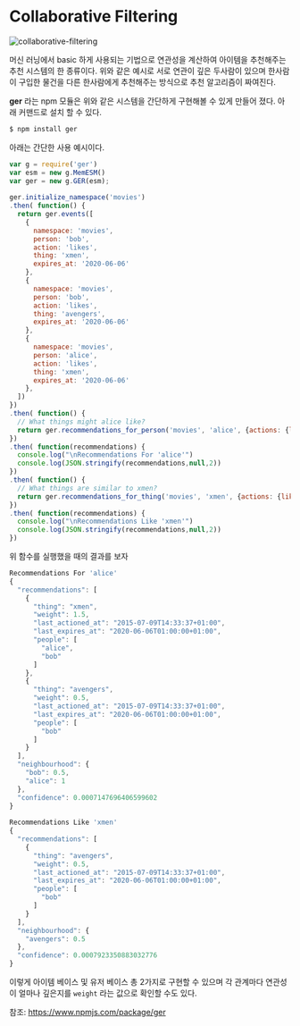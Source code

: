 # Collaborative Filtering

![collaborative-filtering](https://cdn-images-1.medium.com/max/1600/1*6_NlX6CJYhtxzRM-t6ywkQ.png)

머신 러닝에서 basic 하게 사용되는 기법으로 연관성을 계산하여 아이템을 추천해주는 추천 시스템의 한 종류이다. 위와 같은 예시로 서로 연관이 깊은 두사람이 있으며 한사람이 구입한 물건을 다른 한사람에게 추천해주는 방식으로 추천 알고리즘이 짜여진다.

**ger** 라는 npm 모듈은 위와 같은 시스템을 간단하게 구현해볼 수 있게 만들어 졌다. 아래 커맨드로 설치 할 수 있다.

```bash
$ npm install ger
```

아래는 간단한 사용 예시이다.

```javascript
var g = require('ger')
var esm = new g.MemESM()
var ger = new g.GER(esm);
 
ger.initialize_namespace('movies')
.then( function() {
  return ger.events([
    {
      namespace: 'movies',
      person: 'bob',
      action: 'likes',
      thing: 'xmen',
      expires_at: '2020-06-06'
    },
    {
      namespace: 'movies',
      person: 'bob',
      action: 'likes',
      thing: 'avengers',
      expires_at: '2020-06-06'
    },
    {
      namespace: 'movies',
      person: 'alice',
      action: 'likes',
      thing: 'xmen',
      expires_at: '2020-06-06'
    },
  ])
})
.then( function() {
  // What things might alice like?
  return ger.recommendations_for_person('movies', 'alice', {actions: {likes: 1}})
})
.then( function(recommendations) {
  console.log("\nRecommendations For 'alice'")
  console.log(JSON.stringify(recommendations,null,2))
})
.then( function() {
  // What things are similar to xmen?
  return ger.recommendations_for_thing('movies', 'xmen', {actions: {likes: 1}})
})
.then( function(recommendations) {
  console.log("\nRecommendations Like 'xmen'")
  console.log(JSON.stringify(recommendations,null,2))
})
```

위 함수를 실행했을 때의 결과를 보자

```javascript
Recommendations For 'alice'
{
  "recommendations": [
    {
      "thing": "xmen",
      "weight": 1.5,
      "last_actioned_at": "2015-07-09T14:33:37+01:00",
      "last_expires_at": "2020-06-06T01:00:00+01:00",
      "people": [
        "alice",
        "bob"
      ]
    },
    {
      "thing": "avengers",
      "weight": 0.5,
      "last_actioned_at": "2015-07-09T14:33:37+01:00",
      "last_expires_at": "2020-06-06T01:00:00+01:00",
      "people": [
        "bob"
      ]
    }
  ],
  "neighbourhood": {
    "bob": 0.5,
    "alice": 1
  },
  "confidence": 0.0007147696406599602
}
 
Recommendations Like 'xmen'
{
  "recommendations": [
    {
      "thing": "avengers",
      "weight": 0.5,
      "last_actioned_at": "2015-07-09T14:33:37+01:00",
      "last_expires_at": "2020-06-06T01:00:00+01:00",
      "people": [
        "bob"
      ]
    }
  ],
  "neighbourhood": {
    "avengers": 0.5
  },
  "confidence": 0.0007923350883032776
}
```

이렇게 아이템 베이스 및 유저 베이스 총 2가지로 구현할 수 있으며 각 관계마다 연관성이 얼마나 깊은지를 `weight` 라는 값으로 확인할 수도 있다.



참조: https://www.npmjs.com/package/ger